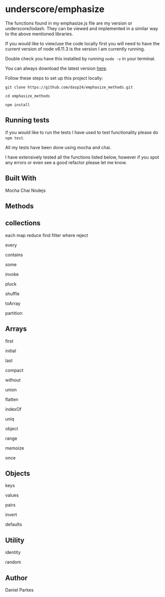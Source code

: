 # underscore/emphasize
The functions found in my emphasize.js file are my version or underscore/lodash. They can be viewed and implemented in a similar way to the above mentioned libraries.

If you would like to view/use the code locally first you will need to have the current version of node v6.11.3 is the version I am currently running.

Double check you have this installed by running ``node -v`` in your terminal.

You can always download the latest version <a href="https://nodejs.org/en/download/">here</a>.

Follow these steps to set up this project locally:

`git clone https://github.com/dasp24/emphasize_methods.git`

`cd emphasize_methods`

`npm install`


## Running tests

if you would like to run the tests I have used to test functionality please do ``npm test``.

All my tests have been done using mocha and chai.

I have extensively tested all the functions listed below, however if you spot any errors or even see a good refactor please let me know. 

## Built With
Mocha
Chai
Nodejs

## Methods
## collections
each
map
reduce
find
filter
where
reject

every

contains

some

invoke

pluck

shuffle

toArray

partition

## Arrays

first 

initial

last 

compact 

without 

union

flatten 

indexOf

uniq

object

range

memoize

once

## Objects
keys

values

pairs

invert

defaults

## Utility

identity

random

## Author
Daniel Parkes

